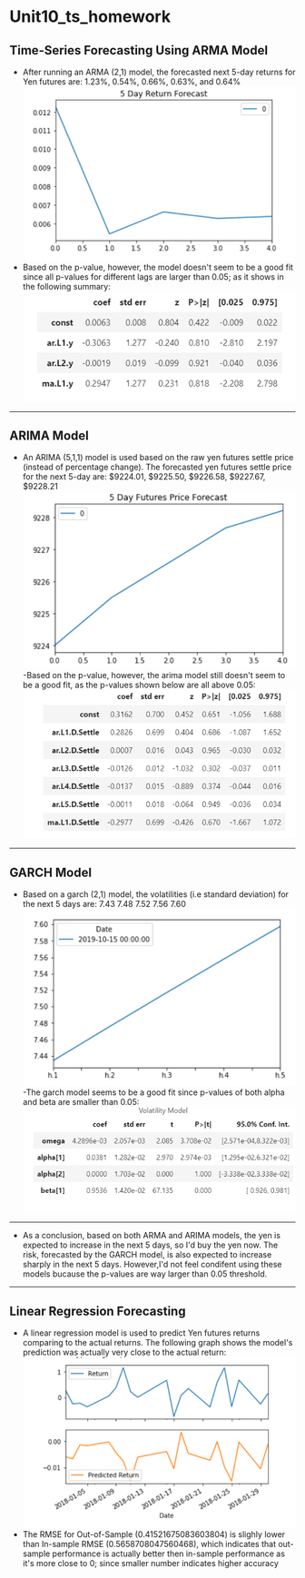 # Unit10_ts_homework
## Time-Series Forecasting Using ARMA Model

- After running an ARMA (2,1) model, the forecasted next 5-day returns for Yen futures are: 1.23%, 0.54%, 0.66%, 0.63%, and 0.64%
![arma](arma_yen.PNG)
- Based on the p-value, however, the model doesn't seem to be a good fit since all p-values for different lags are larger than 0.05; as it shows in the following summary:
![arma](arma_summary.PNG)
----
## ARIMA Model
- An ARIMA (5,1,1) model is used based on the raw yen futures settle price (instead of percentage change). The forecasted yen futures settle price for the next 5-day are: $9224.01, $9225.50, $9226.58, $9227.67, $9228.21
![arima](arima_yen.PNG)
-Based on the p-value, however, the arima model still doesn't seem to be a good fit, as the p-values shown below are all above 0.05:
![arima](arima_summary.PNG)
----
## GARCH Model
- Based on a garch (2,1) model, the volatilities (i.e standard deviation) for the next 5 days are: 7.43	7.48	7.52	7.56	7.60
![garch](garch_yen.PNG)
-The garch model seems to be a good fit since p-values of both alpha and beta are smaller than 0.05:
![garch](garch_summary.PNG)
----
- As a conclusion, based on both ARMA and ARIMA models, the yen is expected to increase in the next 5 days, so I'd buy the yen now. The risk, forecasted by the GARCH model, is also expected to increase sharply in the next 5 days. However,I'd not feel condifent using these models bucause the p-values are way larger than 0.05 threshold. 
----
## Linear Regression Forecasting
- A linear regression model is used to predict Yen futures returns comparing to the actual returns. The following graph shows the model's prediction was actually very close to the actual return: 
![regression](regression_yen.PNG)
- The RMSE for Out-of-Sample (0.41521675083603804) is slighly lower than In-sample RMSE (0.5658708047560468), which indicates that out-sample performance is actually better then in-sample performance as it's more close to 0; since smaller number indicates higher accuracy